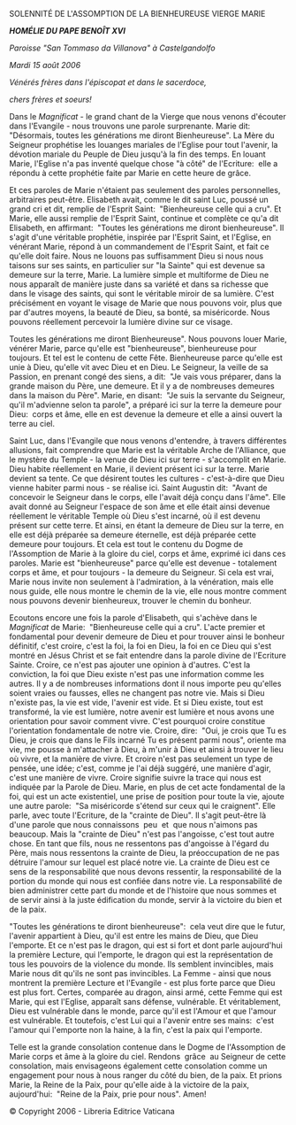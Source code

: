 SOLENNITÉ DE L'ASSOMPTION DE LA BIENHEUREUSE VIERGE MARIE

***HOMÉLIE DU PAPE BENOÎT XVI***

*Paroisse "San Tommaso da Villanova" à Castelgandolfo*

*Mardi 15 août 2006*

*Vénérés frères dans l'épiscopat et dans le sacerdoce,*

*chers frères et soeurs!*

Dans le *Magnificat* \- le grand chant de la Vierge que nous venons d'écouter dans l'Evangile - nous trouvons une parole surprenante. Marie dit:  "Désormais, toutes les générations me diront Bienheureuse". La Mère du Seigneur prophétise les louanges mariales de l'Eglise pour tout l'avenir, la dévotion mariale du Peuple de Dieu jusqu'à la fin des temps. En louant Marie, l'Eglise n'a pas inventé quelque chose "à côté" de l'Ecriture:  elle a répondu à cette prophétie faite par Marie en cette heure de grâce.

Et ces paroles de Marie n'étaient pas seulement des paroles personnelles, arbitraires peut-être. Elisabeth avait, comme le dit saint Luc, poussé un grand cri et dit, remplie de l'Esprit Saint:  "Bienheureuse celle qui a cru". Et Marie, elle aussi remplie de l'Esprit Saint, continue et complète ce qu'a dit Elisabeth, en affirmant:  "Toutes les générations me diront bienheureuse". Il s'agit d'une véritable prophétie, inspirée par l'Esprit Saint, et l'Eglise, en vénérant Marie, répond à un commandement de l'Esprit Saint, et fait ce qu'elle doit faire. Nous ne louons pas suffisamment Dieu si nous nous taisons sur ses saints, en particulier sur "la Sainte" qui est devenue sa demeure sur la terre, Marie. La lumière simple et multiforme de Dieu ne nous apparaît de manière juste dans sa variété et dans sa richesse que dans le visage des saints, qui sont le véritable miroir de sa lumière. C'est précisément en voyant le visage de Marie que nous pouvons voir, plus que par d'autres moyens, la beauté de Dieu, sa bonté, sa miséricorde. Nous pouvons réellement percevoir la lumière divine sur ce visage.

Toutes les générations me diront Bienheureuse". Nous pouvons louer Marie, vénérer Marie, parce qu'elle est "bienheureuse", bienheureuse pour toujours. Et tel est le contenu de cette Fête. Bienheureuse parce qu'elle est unie à Dieu, qu'elle vit avec Dieu et en Dieu. Le Seigneur, la veille de sa Passion, en prenant congé des siens, a dit:  "Je vais vous préparer, dans la grande maison du Père, une demeure. Et il y a de nombreuses demeures dans la maison du Père". Marie, en disant:  "Je suis la servante du Seigneur, qu'il m'advienne selon ta parole", a préparé ici sur la terre la demeure pour Dieu:  corps et âme, elle en est devenue la demeure et elle a ainsi ouvert la terre au ciel.

Saint Luc, dans l'Evangile que nous venons d'entendre, à travers différentes allusions, fait comprendre que Marie est la véritable Arche de l'Alliance, que le mystère du Temple - la venue de Dieu ici sur terre - s'accomplit en Marie. Dieu habite réellement en Marie, il devient présent ici sur la terre. Marie devient sa tente. Ce que désirent toutes les cultures - c'est-à-dire que Dieu vienne habiter parmi nous - se réalise ici. Saint Augustin dit:  "Avant de concevoir le Seigneur dans le corps, elle l'avait déjà conçu dans l'âme". Elle avait donné au Seigneur l'espace de son âme et elle était ainsi devenue réellement le véritable Temple où Dieu s'est incarné, où il est devenu présent sur cette terre. Et ainsi, en étant la demeure de Dieu sur la terre, en elle est déjà préparée sa demeure éternelle, est déjà préparée cette demeure pour toujours. Et cela est tout le contenu du Dogme de l'Assomption de Marie à la gloire du ciel, corps et âme, exprimé ici dans ces paroles. Marie est "bienheureuse" parce qu'elle est devenue - totalement corps et âme, et pour toujours - la demeure du Seigneur. Si cela est vrai, Marie nous invite non seulement à l'admiration, à la vénération, mais elle nous guide, elle nous montre le chemin de la vie, elle nous montre comment nous pouvons devenir bienheureux, trouver le chemin du bonheur.

Ecoutons encore une fois la parole d'Elisabeth, qui s'achève dans le *Magnificat* de Marie:  "Bienheureuse celle qui a cru". L'acte premier et fondamental pour devenir demeure de Dieu et pour trouver ainsi le bonheur définitif, c'est croire, c'est la foi, la foi en Dieu, la foi en ce Dieu qui s'est montré en Jésus Christ et se fait entendre dans la parole divine de l'Ecriture Sainte. Croire, ce n'est pas ajouter une opinion à d'autres. C'est la conviction, la foi que Dieu existe n'est pas une information comme les autres. Il y a de nombreuses informations dont il nous importe peu qu'elles soient vraies ou fausses, elles ne changent pas notre vie. Mais si Dieu n'existe pas, la vie est vide, l'avenir est vide. Et si Dieu existe, tout est transformé, la vie est lumière, notre avenir est lumière et nous avons une orientation pour savoir comment vivre. C'est pourquoi croire constitue l'orientation fondamentale de notre vie. Croire, dire:  "Oui, je crois que Tu es Dieu, je crois que dans le Fils incarné Tu es présent parmi nous", oriente ma vie, me pousse à m'attacher à Dieu, à m'unir à Dieu et ainsi à trouver le lieu où vivre, et la manière de vivre. Et croire n'est pas seulement un type de pensée, une idée; c'est, comme je l'ai déjà suggéré, une manière d'agir, c'est une manière de vivre. Croire signifie suivre la trace qui nous est indiquée par la Parole de Dieu. Marie, en plus de cet acte fondamental de la foi, qui est un acte existentiel, une prise de position pour toute la vie, ajoute une autre parole:  "Sa miséricorde s'étend sur ceux qui le craignent". Elle parle, avec toute l'Ecriture, de la "crainte de Dieu". Il s'agit peut-être là d'une parole que nous connaissons  peu  et  que nous n'aimons pas beaucoup. Mais la "crainte de Dieu" n'est pas l'angoisse, c'est tout autre chose. En tant que fils, nous ne ressentons pas d'angoisse à l'égard du Père, mais nous ressentons la crainte de Dieu, la préoccupation de ne pas détruire l'amour sur lequel est placé notre vie. La crainte de Dieu est ce sens de la responsabilité que nous devons ressentir, la responsabilité de la portion du monde qui nous est confiée dans notre vie. La responsabilité de bien administrer cette part du monde et de l'histoire que nous sommes et de servir ainsi à la juste édification du monde, servir à la victoire du bien et de la paix.

"Toutes les générations te diront bienheureuse":  cela veut dire que le futur, l'avenir appartient à Dieu, qu'il est entre les mains de Dieu, que Dieu l'emporte. Et ce n'est pas le dragon, qui est si fort et dont parle aujourd'hui la première Lecture, qui l'emporte, le dragon qui est la représentation de tous les pouvoirs de la violence du monde. Ils semblent invincibles, mais Marie nous dit qu'ils ne sont pas invincibles. La Femme - ainsi que nous montrent la première Lecture et l'Evangile - est plus forte parce que Dieu est plus fort. Certes, comparée au dragon, ainsi armé, cette Femme qui est Marie, qui est l'Eglise, apparaît sans défense, vulnérable. Et véritablement, Dieu est vulnérable dans le monde, parce qu'il est l'Amour et que l'amour est vulnérable. Et toutefois, c'est Lui qui a l'avenir entre ses mains:  c'est l'amour qui l'emporte non la haine, à la fin, c'est la paix qui l'emporte.

Telle est la grande consolation contenue dans le Dogme de l'Assomption de Marie corps et âme à la gloire du ciel. Rendons  grâce  au Seigneur de cette consolation, mais envisageons également cette consolation comme un engagement pour nous à nous ranger du côté du bien, de la paix. Et prions Marie, la Reine de la Paix, pour qu'elle aide à la victoire de la paix, aujourd'hui:  "Reine de la Paix, prie pour nous". Amen!

© Copyright 2006 - Libreria Editrice Vaticana